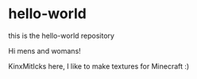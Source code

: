 # hello-world
this is the hello-world repository


Hi mens and womans!

KinxMitIcks here, I like to make textures for Minecraft :)
